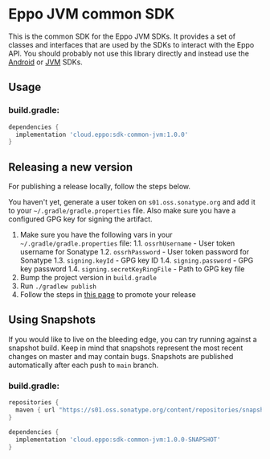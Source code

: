 # Eppo JVM common SDK

This is the common SDK for the Eppo JVM SDKs. It provides a set of classes and interfaces that are used by the SDKs to
interact with the Eppo API. You should probably not use this library directly and instead use the [Android](https://github.com/Eppo-exp/android-sdk)
or [JVM](https://github.com/Eppo-exp/java-server-sdk) SDKs.

## Usage

### build.gradle:

```groovy
dependencies {
  implementation 'cloud.eppo:sdk-common-jvm:1.0.0'
}
```

## Releasing a new version

For publishing a release locally, follow the steps below.

You haven't yet, generate a user token on `s01.oss.sonatype.org` and add it to your `~/.gradle/gradle.properties` file.
Also make sure you have a configured GPG key for signing the artifact.

1. Make sure you have the following vars in your `~/.gradle/gradle.properties` file:
    1.1. `ossrhUsername` - User token username for Sonatype
    1.2. `ossrhPassword` - User token password for Sonatype
    1.3. `signing.keyId` - GPG key ID
    1.4. `signing.password` - GPG key password
    1.4. `signing.secretKeyRingFile` - Path to GPG key file
2. Bump the project version in `build.gradle`
3. Run `./gradlew publish`
4. Follow the steps in [this page](https://central.sonatype.org/publish/release/#credentials) to promote your release

## Using Snapshots

If you would like to live on the bleeding edge, you can try running against a snapshot build. Keep in mind that snapshots
represent the most recent changes on master and may contain bugs.
Snapshots are published automatically after each push to `main` branch.

### build.gradle:

```groovy
repositories {
  maven { url "https://s01.oss.sonatype.org/content/repositories/snapshots" }
}

dependencies {
  implementation 'cloud.eppo:sdk-common-jvm:1.0.0-SNAPSHOT'
}
```
